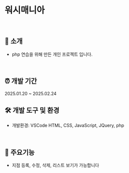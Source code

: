 <h1>워시매니아</h1>
<br />

## 📝 소개
- php 연습을 위해 만든 개인 프로젝트 입니다.
<br />
 
## ⏰ 개발 기간
2025.01.20 ~ 2025.02.24
<br />

## 🛠️ 개발 도구 및 환경
- 개발환경: VSCode
HTML, CSS, JavaScript, JQuery, php
<br />

 ## 🧲 주요기능
- 지점 등록, 수정, 삭제, 리스트 보기가 가능합니다
<br />

